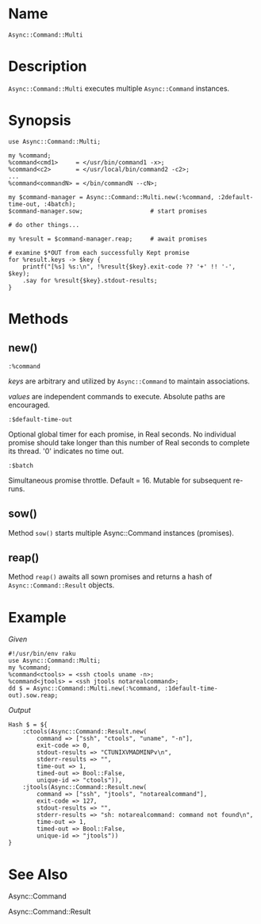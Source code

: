 Name
====

`Async::Command::Multi`

Description
===========

`Async::Command::Multi` executes multiple `Async::Command` instances.

Synopsis
========

    use Async::Command::Multi;

    my %command;
    %command<cmd1>     = </usr/bin/command1 -x>;
    %command<c2>       = </usr/local/bin/command2 -c2>;
    ...
    %command<commandN> = </bin/commandN --cN>;

    my $command-manager = Async::Command::Multi.new(:%command, :2default-time-out, :4batch);
    $command-manager.sow;                   # start promises
    
    # do other things...
    
    my %result = $command-manager.reap;     # await promises

    # examine $*OUT from each successfully Kept promise
    for %result.keys -> $key {
        printf("[%s] %s:\n", !%result{$key}.exit-code ?? '+' !! '-', $key);
        .say for %result{$key}.stdout-results;
    }

Methods
=======

new()
-----

    :%command

_keys_ are arbitrary and utilized by `Async::Command` to maintain associations.

_values_ are independent commands to execute. Absolute paths are encouraged.

    :$default-time-out

Optional global timer for each promise, in Real seconds. No individual promise
should take longer than this number of Real seconds to complete its thread.
'0' indicates no time out.

    :$batch

Simultaneous promise throttle. Default = 16. Mutable for subsequent re-runs.

sow()
-----

Method `sow()` starts multiple Async::Command instances (promises).

reap()
------

Method `reap()` awaits all sown promises and returns a hash of
`Async::Command::Result` objects.

Example
=======

_Given_

    #!/usr/bin/env raku
    use Async::Command::Multi;
    my %command;
    %command<ctools> = <ssh ctools uname -n>;
    %command<jtools> = <ssh jtools notarealcommand>;
    dd $ = Async::Command::Multi.new(:%command, :1default-time-out).sow.reap;

_Output_

    Hash $ = ${
        :ctools(Async::Command::Result.new(
            command => ["ssh", "ctools", "uname", "-n"],
            exit-code => 0,
            stdout-results => "CTUNIXVMADMINPv\n",
            stderr-results => "",
            time-out => 1,
            timed-out => Bool::False,
            unique-id => "ctools")),
        :jtools(Async::Command::Result.new(
            command => ["ssh", "jtools", "notarealcommand"],
            exit-code => 127,
            stdout-results => "",
            stderr-results => "sh: notarealcommand: command not found\n",
            time-out => 1,
            timed-out => Bool::False,
            unique-id => "jtools"))
    }

See Also
========
Async::Command

Async::Command::Result
